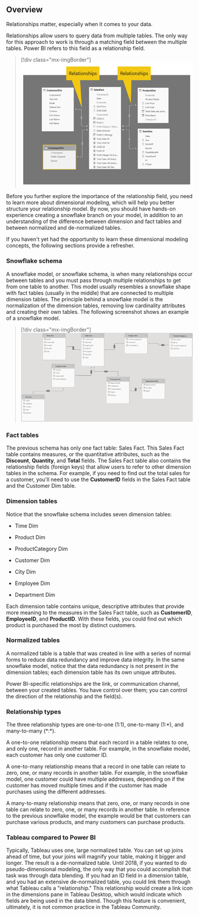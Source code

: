 ## Overview

Relationships matter, especially when it comes to your data.

Relationships allow users to query data from multiple tables. The only way for this approach to work is through a matching field between the multiple tables. Power BI refers to this field as a relationship field.

> [!div class="mx-imgBorder"]
> [![A relationship view in Power BI with multiple relationship fields.](../media/relationships.png)](../media/relationships.png#lightbox)

Before you further explore the importance of the relationship field, you need to learn more about dimensional modeling, which will help you better structure your relationship model. By now, you should have hands-on experience creating a snowflake branch on your model, in addition to an understanding of the difference between dimension and fact tables and between normalized and de-normalized tables.

If you haven't yet had the opportunity to learn these dimensional modeling concepts, the following sections provide a refresher.

### Snowflake schema

A snowflake model, or snowflake schema, is when many relationships occur between tables and you must pass through multiple relationships to get from one table to another. This model usually resembles a snowflake shape with fact tables (usually in the middle) that are connected to multiple dimension tables. The principle behind a snowflake model is the normalization of the dimension tables, removing low cardinality attributes and creating their own tables. The following screenshot shows an example of a snowflake model.

> [!div class="mx-imgBorder"]
> [![An example of a Snowflake schema in Power BI.](../media/snowflake.png)](../media/snowflake.png#lightbox)

### Fact tables

The previous schema has only one fact table: Sales Fact. This Sales Fact table contains measures, or the quantitative attributes, such as the **Discount**, **Quantity**, and **Total** fields. The Sales Fact table also contains the relationship fields (foreign keys) that allow users to refer to other dimension tables in the schema. For example, if you need to find out the total sales for a customer, you'll need to use the **CustomerID** fields in the Sales Fact table and the Customer Dim table.

### Dimension tables

Notice that the snowflake schema includes seven dimension tables:

- Time Dim

- Product Dim

- ProductCategory Dim

- Customer Dim

- City Dim

- Employee Dim

- Department Dim

Each dimension table contains unique, descriptive attributes that provide more meaning to the measures in the Sales Fact table, such as **CustomerID**, **EmployeeID**, and **ProductID**. With these fields, you could find out which product is purchased the most by distinct customers.

### Normalized tables

A normalized table is a table that was created in line with a series of normal forms to reduce data redundancy and improve data integrity. In the same snowflake model, notice that the data redundancy is not present in the dimension tables; each dimension table has its own unique attributes.

Power BI-specific relationships are the link, or communication channel, between your created tables. You have control over them; you can control the direction of the relationship and the field(s).

### Relationship types

The three relationship types are one-to-one (1:1), one-to-many (1:\*), and many-to-many (\*:\*).

A one-to-one relationship means that each record in a table relates to one, and only one, record in another table. For example, in the snowflake model, each customer has only one customer ID.

A one-to-many relationship means that a record in one table can relate to zero, one, or many records in another table. For example, in the snowflake model, one customer could have multiple addresses, depending on if the customer has moved multiple times and if the customer has made purchases using the different addresses.

A many-to-many relationship means that zero, one, or many records in one table can relate to zero, one, or many records in another table. In reference to the previous snowflake model, the example would be that customers can purchase various products, and many customers can purchase products.

### Tableau compared to Power BI

Typically, Tableau uses one, large normalized table. You can set up joins ahead of time, but your joins will magnify your table, making it bigger and longer. The result is a de-normalized table. Until 2018, if you wanted to do pseudo-dimensional modeling, the only way that you could accomplish that task was through data blending. If you had an ID field in a dimension table, and you had an extensive de-normalized table, you could link them through what Tableau calls a "relationship." This relationship would create a link icon in the dimensions pane in Tableau Desktop, which would indicate which fields are being used in the data blend. Though this feature is convenient, ultimately, it is not common practice in the Tableau Community.
